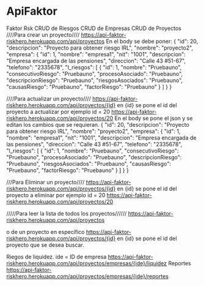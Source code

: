 # ApiFaktor
Faktor Rsk
CRUD de Riesgos
CRUD de Empresas
CRUD de Proyectos
////Para crear un proyecto////
https://api-faktor-riskhero.herokuapp.com/api/proyectos
En el body se debe poner:
{
"id": 20,
"descripcion": "Proyecto para obtener riesgo IRL",
"nombre": "proyecto2",
"empresa": {
"id": 1,
"nombre": "empresa1",
"nit": "1001",
"descripcion": "Empresa encargada de las pensiones",
"direccion": "Calle 43 #51-67",
"telefono": "2335678",
"l_riesgos": [
{
"id": 1,
"nombre": "Pruebauno",
"consecutivoRiesgo": "Pruebauno",
"procesoAsociado": "Pruebauno",
"descripcionRiesgo": "Pruebauno",
"riesgosAsociados": "Pruebauno",
"causasRiesgo": "Pruebauno",
"factorRiesgo": "Pruebauno"
}
]
}
}

////Para actualizar un proyecto////
https://api-faktor-riskhero.herokuapp.com/api/proyectos/{id}
en {id} se pone el id del proyecto a actualizar
por ejemplo id = 20
https://api-faktor-riskhero.herokuapp.com/api/proyectos/20
En el body se pone el json y se editan los cambios que se requieran.
{
"id": 20,
"descripcion": "Proyecto para obtener riesgo IRL",
"nombre": "proyecto2",
"empresa": {
"id": 1,
"nombre": "empresa1",
"nit": "1001",
"descripcion": "Empresa encargada de las pensiones",
"direccion": "Calle 43 #51-67",
"telefono": "2335678",
"l_riesgos": [
{
"id": 1,
"nombre": "Pruebauno",
"consecutivoRiesgo": "Pruebauno",
"procesoAsociado": "Pruebauno",
"descripcionRiesgo": "Pruebauno",
"riesgosAsociados": "Pruebauno",
"causasRiesgo": "Pruebauno",
"factorRiesgo": "Pruebauno"
}
]
}
}

///Para Eliminar un proyecto////
https://api-faktor-riskhero.herokuapp.com/api/proyectos/{id}
en {id} se pone el id del proyecto a eliminar
por ejemplo id = 20
https://api-faktor-riskhero.herokuapp.com/api/proyectos/20

/////Para leer la lista de todos los proyectos//////
https://api-faktor-riskhero.herokuapp.com/api/proyectos

o de un proyecto en específico
https://api-faktor-riskhero.herokuapp.com/api/proyectos/{id}
en {id} se pone el id del proyecto que se desea buscar.

Riegos de liquidez.
ide = ID de empresa 
https://api-faktor-riskhero.herokuapp.com/api/proyectos/empresas/{ide}/liquidez
Reportes 
https://api-faktor-riskhero.herokuapp.com/api/proyectos/empresas/{ide}/reportes
